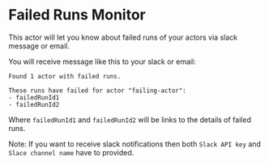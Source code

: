 # Failed Runs Monitor

This actor will let you know about failed runs of your actors via slack message or email.

You will receive message like this to your slack or email:
```
Found 1 actor with failed runs.

These runs have failed for actor "failing-actor":
- failedRunId1
- failedRunId2
```

Where `failedRunId1` and `failedRunId2` will be links to the details of failed runs.


Note: If you want to receive slack notifications then both `Slack API key` and `Slace channel name` have to provided.
